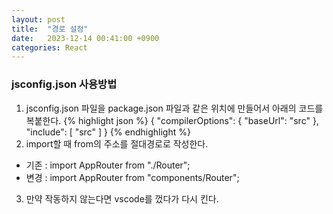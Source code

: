 ```yaml
---
layout: post
title:  "경로 설정"
date:   2023-12-14 00:41:00 +0900
categories: React
---
```


### jsconfig.json 사용방법

1. jsconfig.json 파일을 package.json 파일과 같은 위치에 만들어서 아래의 코드를 복붙한다.
{% highlight json %}
{
    "compilerOptions": {
        "baseUrl": "src"
    },
    "include": [
        "src"
    ]
}
{% endhighlight %}
2. import할 때 from의 주소를 절대경로로 작성한다.
  - 기존 : import AppRouter from "./Router";
  - 변경 : import AppRouter from "components/Router";

3. 만약 작동하지 않는다면 vscode를 껐다가 다시 킨다.